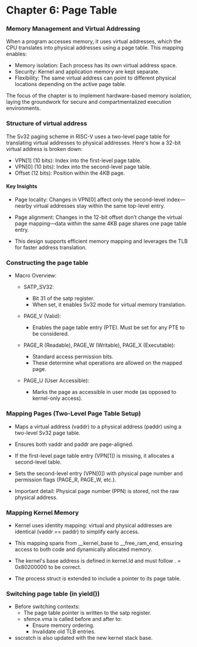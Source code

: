 # Chapter 6: Page Table

### Memory Management and Virtual Addressing
When a program accesses memory, it uses virtual addresses, which the CPU translates into physical addresses using a page table. This mapping enables:

- Memory isolation: Each process has its own virtual address space.
- Security: Kernel and application memory are kept separate.
- Flexibility: The same virtual address can point to different physical locations depending on the active page table.

The focus of the chapter is to implement hardware-based memory isolation, laying the groundwork for secure and compartmentalized execution environments.

### Structure of virtual address
The Sv32 paging scheme in RISC-V uses a two-level page table for translating virtual addresses to physical addresses. Here's how a 32-bit virtual address is broken down:

- VPN[1] (10 bits): Index into the first-level page table.
- VPN[0] (10 bits): Index into the second-level page table.
- Offset (12 bits): Position within the 4KB page.

#### Key Insights
- Page locality: Changes in VPN[0] affect only the second-level index—nearby virtual addresses stay within the same top-level entry.

- Page alignment: Changes in the 12-bit offset don’t change the virtual page mapping—data within the same 4KB page shares one page table entry.

- This design supports efficient memory mapping and leverages the TLB for faster address translation.

### Constructing the page table
- Macro Overview:
    - SATP_SV32:
        - Bit 31 of the satp register.
        - When set, it enables Sv32 mode for virtual memory translation.

    - PAGE_V (Valid):
        - Enables the page table entry (PTE). Must be set for any PTE to be considered.

    - PAGE_R (Readable), PAGE_W (Writable), PAGE_X (Executable):
        - Standard access permission bits.
        - These determine what operations are allowed on the mapped page.
    - PAGE_U (User Accessible):
        - Marks the page as accessible in user mode (as opposed to kernel-only access).

### Mapping Pages (Two-Level Page Table Setup)
- Maps a virtual address (vaddr) to a physical address (paddr) using a two-level Sv32 page table.

- Ensures both vaddr and paddr are page-aligned.

- If the first-level page table entry (VPN[1]) is missing, it allocates a second-level table.

- Sets the second-level entry (VPN[0]) with physical page number and permission flags (PAGE_R, PAGE_W, etc.).

- Important detail: Physical page number (PPN) is stored, not the raw physical address.

### Mapping Kernel Memory
- Kernel uses identity mapping: virtual and physical addresses are identical (vaddr == paddr) to simplify early access.

- This mapping spans from __kernel_base to __free_ram_end, ensuring access to both code and dynamically allocated memory.

- The kernel's base address is defined in kernel.ld and must follow . = 0x80200000 to be correct.

- The process struct is extended to include a pointer to its page table.

### Switching page table (in yield())

- Before switching contexts:
    - The page table pointer is written to the satp register.
    - sfence.vma is called before and after to:
        - Ensure memory ordering.
        - Invalidate old TLB entries.
- sscratch is also updated with the new kernel stack base.